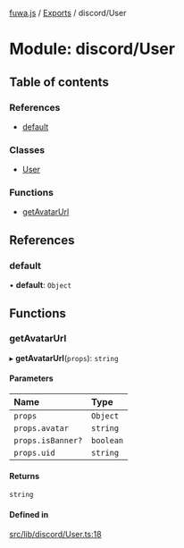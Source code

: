 [fuwa.js](../README.md) / [Exports](../modules.md) / discord/User

# Module: discord/User

## Table of contents

### References

- [default](discord_User.md#default)

### Classes

- [User](../classes/discord_User.User.md)

### Functions

- [getAvatarUrl](discord_User.md#getavatarurl)

## References

### default

• **default**: `Object`

## Functions

### getAvatarUrl

▸ **getAvatarUrl**(`props`): `string`

#### Parameters

| Name | Type |
| :------ | :------ |
| `props` | `Object` |
| `props.avatar` | `string` |
| `props.isBanner?` | `boolean` |
| `props.uid` | `string` |

#### Returns

`string`

#### Defined in

[src/lib/discord/User.ts:18](https://github.com/Fuwajs/Fuwa.js/blob/6865cb6/src/lib/discord/User.ts#L18)
